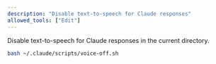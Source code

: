 ```yaml
---
description: "Disable text-to-speech for Claude responses"
allowed_tools: ["Edit"]
---
```


Disable text-to-speech for Claude responses in the current directory.

```bash
bash ~/.claude/scripts/voice-off.sh
```